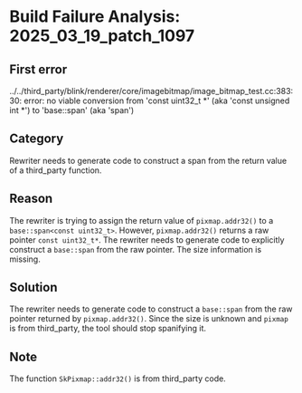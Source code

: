 # Build Failure Analysis: 2025_03_19_patch_1097

## First error

../../third_party/blink/renderer/core/imagebitmap/image_bitmap_test.cc:383:30: error: no viable conversion from 'const uint32_t *' (aka 'const unsigned int *') to 'base::span<const uint32_t>' (aka 'span<const unsigned int>')

## Category
Rewriter needs to generate code to construct a span from the return value of a third_party function.

## Reason
The rewriter is trying to assign the return value of `pixmap.addr32()` to a `base::span<const uint32_t>`. However, `pixmap.addr32()` returns a raw pointer `const uint32_t*`. The rewriter needs to generate code to explicitly construct a `base::span` from the raw pointer. The size information is missing.

## Solution
The rewriter needs to generate code to construct a `base::span` from the raw pointer returned by `pixmap.addr32()`. Since the size is unknown and `pixmap` is from third_party, the tool should stop spanifying it.

## Note
The function `SkPixmap::addr32()` is from third_party code.